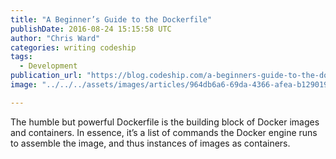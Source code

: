```yaml
---
title: "A Beginner’s Guide to the Dockerfile"
publishDate: 2016-08-24 15:15:58 UTC
author: "Chris Ward"
categories: writing codeship
tags:
  - Development
publication_url: "https://blog.codeship.com/a-beginners-guide-to-the-dockerfile/"
image: "../../../assets/images/articles/964db6a6-69da-4366-afea-b129019aff07.png"

---
```

The humble but powerful Dockerfile is the building block of Docker images and containers. In essence, it’s a list of commands the Docker engine runs to assemble the image, and thus instances of images as containers.

